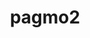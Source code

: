 ---
title: "pagmo2"
layout: cache
categories: [package, develop]
meta: {"versions": ["2.18.0"], "compilers": ["gcc@=11.1.0"], "oss": ["ubuntu20.04"], "platforms": ["linux"], "targets": ["ppc64le", "x86_64_v3"], "stacks": ["e4s", "e4s-power"], "num_specs": 6, "num_specs_by_stack": {"e4s-power": 3, "e4s": 3}}
spec_details: [{"hash": "ftnoomr5wnbflpuj4sprfg77y2t2ihfi", "compiler": "gcc@=11.1.0", "versions": ["2.18.0"], "os": "ubuntu20.04", "platform": "linux", "target": "ppc64le", "variants": ["build_system=cmake", "build_type=RelWithDebInfo", "generator=make", "~ipo", "+shared"], "stacks": ["e4s-power"], "size": "-", "tarball": "https://binaries.spack.io/develop/build_cache/linux-ubuntu20.04-ppc64le/gcc-11.1.0/pagmo2-2.18.0/linux-ubuntu20.04-ppc64le-gcc-11.1.0-pagmo2-2.18.0-ftnoomr5wnbflpuj4sprfg77y2t2ihfi.spack"}, {"hash": "dzbbjlxeoc3hlkthktqhsioxgtt4gl3a", "compiler": "gcc@=11.1.0", "versions": ["2.18.0"], "os": "ubuntu20.04", "platform": "linux", "target": "ppc64le", "variants": ["build_system=cmake", "build_type=RelWithDebInfo", "generator=make", "~ipo", "+shared"], "stacks": ["e4s-power"], "size": "-", "tarball": "https://binaries.spack.io/develop/build_cache/linux-ubuntu20.04-ppc64le/gcc-11.1.0/pagmo2-2.18.0/linux-ubuntu20.04-ppc64le-gcc-11.1.0-pagmo2-2.18.0-dzbbjlxeoc3hlkthktqhsioxgtt4gl3a.spack"}, {"hash": "455yncc7ns24yibzwqvsa373wxsamz34", "compiler": "gcc@=11.1.0", "versions": ["2.18.0"], "os": "ubuntu20.04", "platform": "linux", "target": "ppc64le", "variants": ["build_system=cmake", "build_type=RelWithDebInfo", "generator=make", "~ipo", "+shared"], "stacks": ["e4s-power"], "size": "-", "tarball": "https://binaries.spack.io/develop/build_cache/linux-ubuntu20.04-ppc64le/gcc-11.1.0/pagmo2-2.18.0/linux-ubuntu20.04-ppc64le-gcc-11.1.0-pagmo2-2.18.0-455yncc7ns24yibzwqvsa373wxsamz34.spack"}, {"hash": "5a4z33kx2vmcco3jkr7fuphf2od66zdc", "compiler": "gcc@=11.1.0", "versions": ["2.18.0"], "os": "ubuntu20.04", "platform": "linux", "target": "x86_64_v3", "variants": ["build_system=cmake", "build_type=RelWithDebInfo", "generator=make", "~ipo", "+shared"], "stacks": ["e4s"], "size": "-", "tarball": "https://binaries.spack.io/develop/build_cache/linux-ubuntu20.04-x86_64_v3/gcc-11.1.0/pagmo2-2.18.0/linux-ubuntu20.04-x86_64_v3-gcc-11.1.0-pagmo2-2.18.0-5a4z33kx2vmcco3jkr7fuphf2od66zdc.spack"}, {"hash": "5woiaooip6zyhyvyjdnfavrz2x4swcfy", "compiler": "gcc@=11.1.0", "versions": ["2.18.0"], "os": "ubuntu20.04", "platform": "linux", "target": "x86_64_v3", "variants": ["build_system=cmake", "build_type=RelWithDebInfo", "generator=make", "~ipo", "+shared"], "stacks": ["e4s"], "size": "-", "tarball": "https://binaries.spack.io/develop/build_cache/linux-ubuntu20.04-x86_64_v3/gcc-11.1.0/pagmo2-2.18.0/linux-ubuntu20.04-x86_64_v3-gcc-11.1.0-pagmo2-2.18.0-5woiaooip6zyhyvyjdnfavrz2x4swcfy.spack"}, {"hash": "etfvegysqjis4nj6hphgi2mwfjs4l2na", "compiler": "gcc@=11.1.0", "versions": ["2.18.0"], "os": "ubuntu20.04", "platform": "linux", "target": "x86_64_v3", "variants": ["build_system=cmake", "build_type=RelWithDebInfo", "generator=make", "~ipo", "+shared"], "stacks": ["e4s"], "size": "-", "tarball": "https://binaries.spack.io/develop/build_cache/linux-ubuntu20.04-x86_64_v3/gcc-11.1.0/pagmo2-2.18.0/linux-ubuntu20.04-x86_64_v3-gcc-11.1.0-pagmo2-2.18.0-etfvegysqjis4nj6hphgi2mwfjs4l2na.spack"}]
---